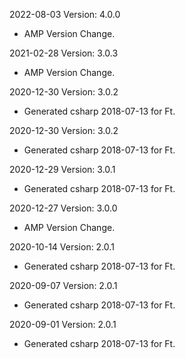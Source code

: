2022-08-03 Version: 4.0.0
- AMP Version Change.

2021-02-28 Version: 3.0.3
- AMP Version Change.

2020-12-30 Version: 3.0.2
- Generated csharp 2018-07-13 for Ft.

2020-12-30 Version: 3.0.2
- Generated csharp 2018-07-13 for Ft.

2020-12-29 Version: 3.0.1
- Generated csharp 2018-07-13 for Ft.

2020-12-27 Version: 3.0.0
- AMP Version Change.

2020-10-14 Version: 2.0.1
- Generated csharp 2018-07-13 for Ft.

2020-09-07 Version: 2.0.1
- Generated csharp 2018-07-13 for Ft.

2020-09-01 Version: 2.0.1
- Generated csharp 2018-07-13 for Ft.

